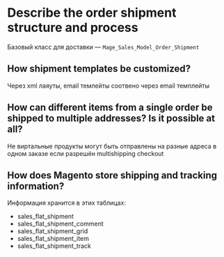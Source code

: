 # Describe the order shipment structure and process

Базовый класс для доставки — `Mage_Sales_Model_Order_Shipment`

## How shipment templates be customized?

Через xml лаяуты, email темлейты соотвено через email темплейты

## How can different items from a single order be shipped to multiple addresses? Is it possible at all?

Не виртальные продукты могут быть отправлены на разные адреса в одном заказе если разрешён multishipping checkout

## How does Magento store shipping and tracking information?

Информация хранится в этих таблицах:

  * sales_flat_shipment
  * sales_flat_shipment_comment
  * sales_flat_shipment_grid
  * sales_flat_shipment_item
  * sales_flat_shipment_track
